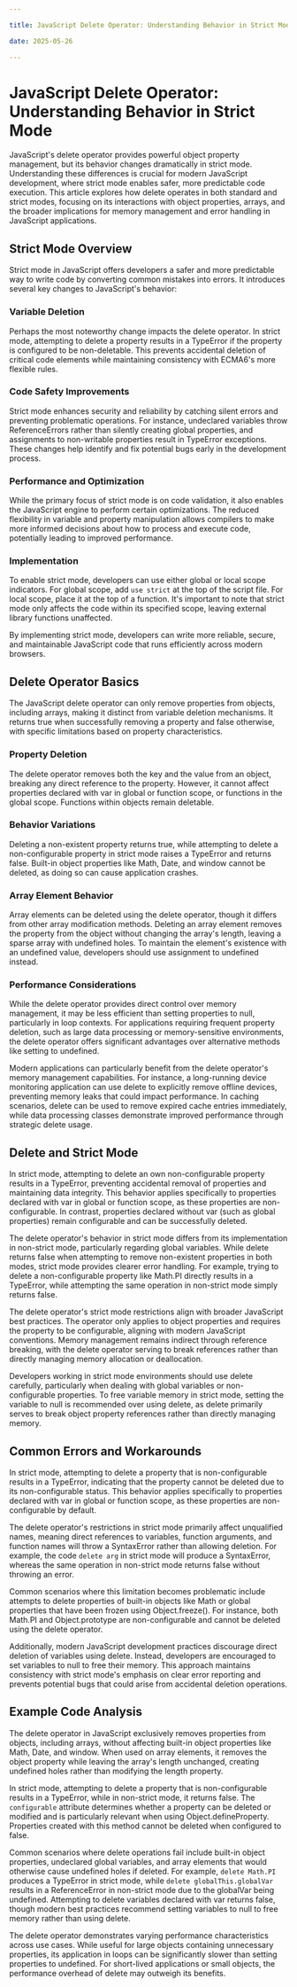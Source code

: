 ```yaml
---

title: JavaScript Delete Operator: Understanding Behavior in Strict Mode

date: 2025-05-26

---
```



# JavaScript Delete Operator: Understanding Behavior in Strict Mode

JavaScript's delete operator provides powerful object property management, but its behavior changes dramatically in strict mode. Understanding these differences is crucial for modern JavaScript development, where strict mode enables safer, more predictable code execution. This article explores how delete operates in both standard and strict modes, focusing on its interactions with object properties, arrays, and the broader implications for memory management and error handling in JavaScript applications.


## Strict Mode Overview

Strict mode in JavaScript offers developers a safer and more predictable way to write code by converting common mistakes into errors. It introduces several key changes to JavaScript's behavior:


### Variable Deletion

Perhaps the most noteworthy change impacts the delete operator. In strict mode, attempting to delete a property results in a TypeError if the property is configured to be non-deletable. This prevents accidental deletion of critical code elements while maintaining consistency with ECMA6's more flexible rules.


### Code Safety Improvements

Strict mode enhances security and reliability by catching silent errors and preventing problematic operations. For instance, undeclared variables throw ReferenceErrors rather than silently creating global properties, and assignments to non-writable properties result in TypeError exceptions. These changes help identify and fix potential bugs early in the development process.


### Performance and Optimization

While the primary focus of strict mode is on code validation, it also enables the JavaScript engine to perform certain optimizations. The reduced flexibility in variable and property manipulation allows compilers to make more informed decisions about how to process and execute code, potentially leading to improved performance.


### Implementation

To enable strict mode, developers can use either global or local scope indicators. For global scope, add `use strict` at the top of the script file. For local scope, place it at the top of a function. It's important to note that strict mode only affects the code within its specified scope, leaving external library functions unaffected.

By implementing strict mode, developers can write more reliable, secure, and maintainable JavaScript code that runs efficiently across modern browsers.


## Delete Operator Basics

The JavaScript delete operator can only remove properties from objects, including arrays, making it distinct from variable deletion mechanisms. It returns true when successfully removing a property and false otherwise, with specific limitations based on property characteristics.


### Property Deletion

The delete operator removes both the key and the value from an object, breaking any direct reference to the property. However, it cannot affect properties declared with var in global or function scope, or functions in the global scope. Functions within objects remain deletable.


### Behavior Variations

Deleting a non-existent property returns true, while attempting to delete a non-configurable property in strict mode raises a TypeError and returns false. Built-in object properties like Math, Date, and window cannot be deleted, as doing so can cause application crashes.


### Array Element Behavior

Array elements can be deleted using the delete operator, though it differs from other array modification methods. Deleting an array element removes the property from the object without changing the array's length, leaving a sparse array with undefined holes. To maintain the element's existence with an undefined value, developers should use assignment to undefined instead.


### Performance Considerations

While the delete operator provides direct control over memory management, it may be less efficient than setting properties to null, particularly in loop contexts. For applications requiring frequent property deletion, such as large data processing or memory-sensitive environments, the delete operator offers significant advantages over alternative methods like setting to undefined.

Modern applications can particularly benefit from the delete operator's memory management capabilities. For instance, a long-running device monitoring application can use delete to explicitly remove offline devices, preventing memory leaks that could impact performance. In caching scenarios, delete can be used to remove expired cache entries immediately, while data processing classes demonstrate improved performance through strategic delete usage.


## Delete and Strict Mode

In strict mode, attempting to delete an own non-configurable property results in a TypeError, preventing accidental removal of properties and maintaining data integrity. This behavior applies specifically to properties declared with var in global or function scope, as these properties are non-configurable. In contrast, properties declared without var (such as global properties) remain configurable and can be successfully deleted.

The delete operator's behavior in strict mode differs from its implementation in non-strict mode, particularly regarding global variables. While delete returns false when attempting to remove non-existent properties in both modes, strict mode provides clearer error handling. For example, trying to delete a non-configurable property like Math.PI directly results in a TypeError, while attempting the same operation in non-strict mode simply returns false.

The delete operator's strict mode restrictions align with broader JavaScript best practices. The operator only applies to object properties and requires the property to be configurable, aligning with modern JavaScript conventions. Memory management remains indirect through reference breaking, with the delete operator serving to break references rather than directly managing memory allocation or deallocation.

Developers working in strict mode environments should use delete carefully, particularly when dealing with global variables or non-configurable properties. To free variable memory in strict mode, setting the variable to null is recommended over using delete, as delete primarily serves to break object property references rather than directly managing memory.


## Common Errors and Workarounds

In strict mode, attempting to delete a property that is non-configurable results in a TypeError, indicating that the property cannot be deleted due to its non-configurable status. This behavior applies specifically to properties declared with var in global or function scope, as these properties are non-configurable by default.

The delete operator's restrictions in strict mode primarily affect unqualified names, meaning direct references to variables, function arguments, and function names will throw a SyntaxError rather than allowing deletion. For example, the code `delete arg` in strict mode will produce a SyntaxError, whereas the same operation in non-strict mode returns false without throwing an error.

Common scenarios where this limitation becomes problematic include attempts to delete properties of built-in objects like Math or global properties that have been frozen using Object.freeze(). For instance, both Math.PI and Object.prototype are non-configurable and cannot be deleted using the delete operator.

Additionally, modern JavaScript development practices discourage direct deletion of variables using delete. Instead, developers are encouraged to set variables to null to free their memory. This approach maintains consistency with strict mode's emphasis on clear error reporting and prevents potential bugs that could arise from accidental deletion operations.


## Example Code Analysis

The delete operator in JavaScript exclusively removes properties from objects, including arrays, without affecting built-in object properties like Math, Date, and window. When used on array elements, it removes the object property while leaving the array's length unchanged, creating undefined holes rather than modifying the length property.

In strict mode, attempting to delete a property that is non-configurable results in a TypeError, while in non-strict mode, it returns false. The `configurable` attribute determines whether a property can be deleted or modified and is particularly relevant when using Object.defineProperty. Properties created with this method cannot be deleted when configured to false.

Common scenarios where delete operations fail include built-in object properties, undeclared global variables, and array elements that would otherwise cause undefined holes if deleted. For example, `delete Math.PI` produces a TypeError in strict mode, while `delete globalThis.globalVar` results in a ReferenceError in non-strict mode due to the globalVar being undefined. Attempting to delete variables declared with var returns false, though modern best practices recommend setting variables to null to free memory rather than using delete.

The delete operator demonstrates varying performance characteristics across use cases. While useful for large objects containing unnecessary properties, its application in loops can be significantly slower than setting properties to undefined. For short-lived applications or small objects, the performance overhead of delete may outweigh its benefits.

